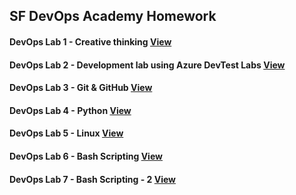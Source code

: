 ## SF DevOps Academy Homework

#### DevOps Lab 1 - Creative thinking [View](https://github.com/darevski1/homework/tree/main/DevOps%20Lab%201%20-%20Creative%20thinking)

#### DevOps Lab 2 - Development lab using Azure DevTest Labs [View](https://github.com/darevski1/homework/tree/main/DevOps%20Lab%202%20-%20Development%20lab%20using%20Azure%20DevTest%20Labs)

#### DevOps Lab 3 - Git & GitHub [View](https://github.com/darevski1/homework/tree/main/DevOps%20Lab%203%20-%20Git%20%26%20GitHub)

#### DevOps Lab 4 - Python [View](https://github.com/darevski1/homework/tree/main/DevOps%20Lab%204%20-%20Python)

#### DevOps Lab 5 - Linux [View](https://github.com/darevski1/homework/tree/main/DevOps%20Lab%205%20-%20Linux)

#### DevOps Lab 6 - Bash Scripting [View](https://github.com/darevski1/homework/tree/main/DevOps%20Lab%206%20-%20Bash%20Scripting)

#### DevOps Lab 7 - Bash Scripting - 2 [View](https://github.com/darevski1/homework/tree/main/DevOps%20Lab%207%20-%20Bash%20Scripting%20-%202)
